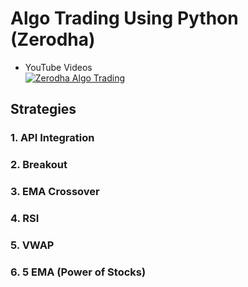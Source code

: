 
# Algo Trading Using Python (Zerodha)

- YouTube Videos   
[![Zerodha Algo Trading](https://img.youtube.com/vi/G20BYytYtz4/0.jpg)](https://www.youtube.com/watch?v=G20BYytYtz4&list=PLf6bwte-_HkKSwcASuhhDhiyn0hcHb8vN)

## Strategies

### 1. API Integration
### 2. Breakout 
### 3. EMA Crossover
### 4. RSI
### 5. VWAP
### 6. 5 EMA (Power of Stocks)

